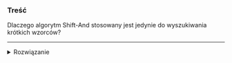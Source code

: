 ### Treść
Dlaczego algorytm Shift-And stosowany jest jedynie do wyszukiwania krótkich wzorców?

------
<details><summary>Rozwiązanie</summary>
<p>
    
Ogranicza nas długość słowa maszynowego. Jeśli weźmiemy zbyt długi wzorzec, słowo maszynowe może okazać się za krótkie by go pomieścić.
